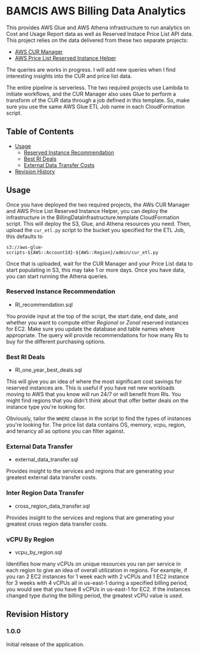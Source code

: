 # BAMCIS AWS Billing Data Analytics

This provides AWS Glue and AWS Athena infrastructure to run analytics on Cost and Usage Report data as well as Reserved Instace Price List API data. This project relies on the data delivered from these two separate projects:

+ [AWS CUR Manager](https://github.com/bamcis-io/AWSCURManager)
+ [AWS Price List Reserved Instance Helper](https://github.com/bamcis-io/AWSPriceListReservedInstanceHelper)

The queries are works in progress. I will add new queries when I find interesting insights into the CUR and price list data.

The entire pipeline is serverless. The two required projects use Lambda to initiate workflows, and the CUR Manager also uses Glue to perform a transform of the CUR data through a job defined in this template. So, make sure you use the same AWS Glue ETL Job name in each CloudFormation script.

## Table of Contents
- [Usage](#usage)
  * [Reserved Instance Recommendation](#reserved-instance-recommendation)
  * [Best RI Deals](#best-ri-deals)
  * [External Data Transfer Costs](#external-data-transfer)
- [Revision History](#revision-history)

## Usage

Once you have deployed the two required projects, the AWs CUR Manager and AWS Price List Reserved Instance Helper, you can deploy the infrastructure in the BillingDataInfrastructure.template CloudFormation script. This will deploy the S3, Glue, and Athena resources you need. Then, upload the `cur_etl.py` script to the bucket you specified for the ETL Job, this defaults to

    s3://aws-glue-scripts-${AWS::AccountId}-${AWS::Region}/admin/cur_etl.py

Once that is uploaded, wait for the CUR Manager and your Price List data to start populating in S3, this may take 1 or more days. Once you have data, you can start running the Athena queries.

### Reserved Instance Recommendation

+ RI_recommendation.sql

You provide input at the top of the script, the start date, end date, and whether you want to compute either *Regional* or *Zonal* reserved instances for EC2. Make sure you update the database and table names where appropriate. The query will provide recommendations for how many RIs to buy for the different purchasing options.

### Best RI Deals

+ RI_one_year_best_deals.sql

This will give you an idea of where the most significant cost savings for reserved instances are. This is useful if you have net new workloads moving to AWS that you know will run 24/7 or will benefit from RIs. You might find regions that you didn't think about that offer better deals on the instance type you're looking for.

Obviously, tailor the `WHERE` clause in the script to find the types of instances you're looking for. The price list data contains OS, memory, vcpu, region, and tenancy all as options you can filter against.

### External Data Transfer

+ external_data_transfer.sql

Provides insight to the services and regions that are generating your greatest external data transfer costs.

### Inter Region Data Transfer

+ cross_region_data_transfer.sql

Provides insight to the services and regions that are generating your greatest cross region data transfer costs.

### vCPU By Region

+ vcpu_by_region.sql

Identifies how many vCPUs on unique resources you ran per service in each region to give an idea of overall utilization in regions. For example, if you ran 2 EC2 instances for 1 week each with 2 vCPUs and 1 EC2 instance for 3 weeks with 4 vCPUs all in us-east-1 during a specified billing period, you would see that you have 8 vCPUs in us-east-1 for EC2. If the instances changed type during the billing period, the greatest vCPU value is used.

## Revision History

### 1.0.0
Initial release of the application.